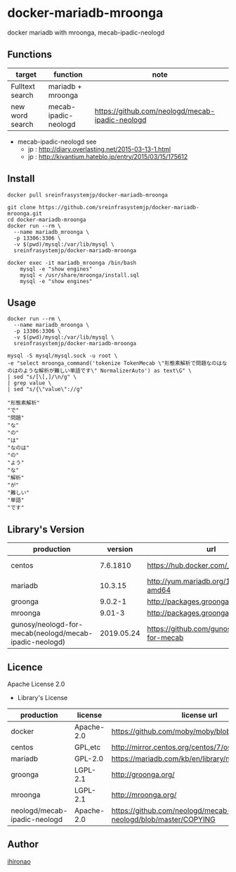 # docker-mariadb-mroonga
docker mariadb with mroonga, mecab-ipadic-neologd


## Functions

|target|function|note|
|---|---|---|
|Fulltext search|mariadb + mroonga||
|new word search|mecab-ipadic-neologd|https://github.com/neologd/mecab-ipadic-neologd |

* mecab-ipadic-neologd see
    * jp : http://diary.overlasting.net/2015-03-13-1.html
    * jp : http://kivantium.hateblo.jp/entry/2015/03/15/175612


## Install

```
docker pull sreinfrasystemjp/docker-mariadb-mroonga

git clone https://github.com/sreinfrasystemjp/docker-mariadb-mroonga.git
cd docker-mariadb-mroonga
docker run --rm \
  --name mariadb_mroonga \
  -p 13306:3306 \
  -v $(pwd)/mysql:/var/lib/mysql \
  sreinfrasystemjp/docker-mariadb-mroonga

docker exec -it mariadb_mroonga /bin/bash
    mysql -e "show engines"
    mysql < /usr/share/mroonga/install.sql
    mysql -e "show engines"
```


## Usage

```
docker run --rm \
  --name mariadb_mroonga \
  -p 13306:3306 \
  -v $(pwd)/mysql:/var/lib/mysql \
  sreinfrasystemjp/docker-mariadb-mroonga

mysql -S mysql/mysql.sock -u root \
-e "select mroonga_command('tokenize TokenMecab \"形態素解析で問題なのはなのはのような解析が難しい単語です\" NormalizerAuto') as text\G" \
| sed "s/[\[,]/\n/g" \
| grep value \
| sed "s/{\"value\"://g"
```

```
"形態素解析"
"で"
"問題"
"な"
"の"
"は"
"なのは"
"の"
"よう"
"な"
"解析"
"が"
"難しい"
"単語"
"です"
```


## Library's Version

|production|version|url|note|
|---|---|---|---|
|centos|7.6.1810|https://hub.docker.com/_/centos/ |docker image|
|mariadb|10.3.15|http://yum.mariadb.org/10.3/centos7-amd64 ||
|groonga|9.0.2-1|http://packages.groonga.org/centos/ ||
|mroonga|9.01-3|http://packages.groonga.org/centos/ ||
|gunosy/neologd-for-mecab(neologd/mecab-ipadic-neologd)|2019.05.24|https://github.com/gunosy/neologd-for-mecab ||


## Licence

Apache License 2.0

* Library's License

|production|license|license url|note|
|---|---|---|---|
|docker|Apache-2.0|https://github.com/moby/moby/blob/master/LICENSE ||
|centos|GPL,etc|http://mirror.centos.org/centos/7/os/x86_64/EULA ||
|mariadb|GPL-2.0|https://mariadb.com/kb/en/library/mariadb-license/ ||
|groonga|LGPL-2.1|http://groonga.org/ ||
|mroonga|LGPL-2.1|http://mroonga.org/ ||
|neologd/mecab-ipadic-neologd|Apache-2.0|https://github.com/neologd/mecab-ipadic-neologd/blob/master/COPYING ||


## Author

[ihironao](https://github.com/ihironao)
